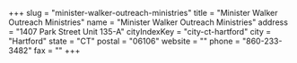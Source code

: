 +++
slug = "minister-walker-outreach-ministries"
title = "Minister Walker Outreach Ministries"
name = "Minister Walker Outreach Ministries"
address = "1407 Park Street Unit 135-A"
cityIndexKey = "city-ct-hartford"
city = "Hartford"
state = "CT"
postal = "06106"
website = ""
phone = "860-233-3482"
fax = ""
+++
